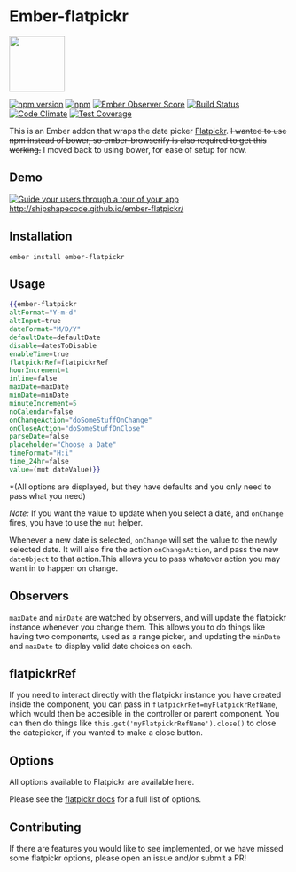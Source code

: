 # Ember-flatpickr

<a href="http://shipshape.io/"><img src="http://i.imgur.com/EVjM7AV.png" width="100" height="100"/></a>

[![npm version](https://badge.fury.io/js/ember-flatpickr.svg)](http://badge.fury.io/js/ember-flatpickr)
[![npm](https://img.shields.io/npm/dm/ember-flatpickr.svg)]()
[![Ember Observer Score](https://emberobserver.com/badges/ember-flatpickr.svg)](https://emberobserver.com/addons/ember-flatpickr)
[![Build Status](https://travis-ci.org/shipshapecode/ember-flatpickr.svg?branch=master)](https://travis-ci.org/shipshapecode/ember-flatpickr)
[![Code Climate](https://codeclimate.com/github/shipshapecode/ember-flatpickr/badges/gpa.svg)](https://codeclimate.com/github/shipshapecode/ember-flatpickr)
[![Test Coverage](https://codeclimate.com/github/shipshapecode/ember-flatpickr/badges/coverage.svg)](https://codeclimate.com/github/shipshapecode/ember-flatpickr/coverage)

This is an Ember addon that wraps the date picker [Flatpickr](http://chmln.github.io/flatpickr/). ~~I wanted to use npm instead of bower, so ember-browserify is also required to get this working.~~ I moved back to using bower, for ease of setup for now.

## Demo

[![Guide your users through a tour of your app](http://i.imgur.com/9ZvagVn.png)](http://shipshapecode.github.io/ember-flatpickr/)
http://shipshapecode.github.io/ember-flatpickr/

## Installation

`ember install ember-flatpickr`

## Usage

```hbs
{{ember-flatpickr
altFormat="Y-m-d"
altInput=true
dateFormat="M/D/Y"
defaultDate=defaultDate
disable=datesToDisable
enableTime=true
flatpickrRef=flatpickrRef
hourIncrement=1
inline=false
maxDate=maxDate
minDate=minDate
minuteIncrement=5
noCalendar=false
onChangeAction="doSomeStuffOnChange"
onCloseAction="doSomeStuffOnClose"
parseDate=false
placeholder="Choose a Date"
timeFormat="H:i"
time_24hr=false
value=(mut dateValue)}}
```

*(All options are displayed, but they have defaults and you only need to pass what you need)

*Note:* If you want the value to update when you select a date, and `onChange` fires, you have to use the `mut` helper.

Whenever a new date is selected, `onChange` will set the value to the newly selected date. It will also fire the action `onChangeAction`, and pass the new `dateObject` to that action.This allows you to pass whatever action you may want in to happen on change.

## Observers

`maxDate` and `minDate` are watched by observers, and will update the flatpickr instance whenever you change them. This allows you to do things like having two components, used as a range picker, and updating the `minDate` and `maxDate` to display valid date choices on each.

## flatpickrRef

If you need to interact directly with the flatpickr instance you have created inside the component, you can pass in `flatpickrRef=myFlatpickrRefName`, which would then be accesible in the controller or parent component. You can then do things like `this.get('myFlatpickrRefName').close()` to close the datepicker, if you wanted to make a close button.

## Options

All options available to Flatpickr are available here. 

Please see the [flatpickr docs](https://chmln.github.io/flatpickr/) for a full list of options.

## Contributing

If there are features you would like to see implemented, or we have missed some flatpickr options, please open an issue and/or submit a PR!



